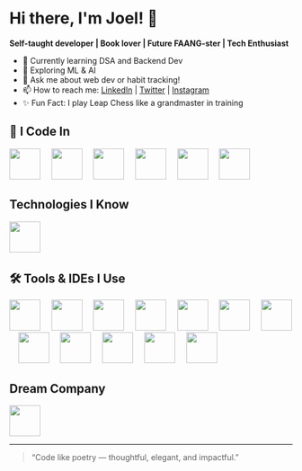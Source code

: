 # Hi there, I'm Joel! 👋

**Self-taught developer | Book lover | Future FAANG-ster | Tech Enthusiast**

- 🌱 Currently learning DSA and Backend Dev
- 🤖 Exploring ML & AI
- 💬 Ask me about web dev or habit tracking!
- 📫 How to reach me: [LinkedIn](https://www.linkedin.com/in/joel-a-r/) | [Twitter](https://x.com/joel__professor) | [Instagram](https://www.instagram.com/smuggler_teritory?igsh=MXJ0MGloNGZ4Zmx3MA==)
- ✨ Fun Fact: I play Leap Chess like a grandmaster in training

## 🚀 I Code In
<p align="left">
  <img src="https://cdn.jsdelivr.net/gh/devicons/devicon/icons/css3/css3-original.svg" width="55" height="55"/>
  &nbsp;&nbsp;&nbsp;
  <img src="https://cdn.jsdelivr.net/gh/devicons/devicon/icons/html5/html5-original.svg" width="55" height="55"/>
  &nbsp;&nbsp;&nbsp;
  <img src="https://cdn.jsdelivr.net/gh/devicons/devicon/icons/javascript/javascript-original.svg" width="55" height="55"/>
  &nbsp;&nbsp;&nbsp;
  <img src="https://cdn.jsdelivr.net/gh/devicons/devicon/icons/java/java-original.svg" width="55" height="55"/>
  &nbsp;&nbsp;&nbsp;
  <img src="https://cdn.jsdelivr.net/gh/devicons/devicon/icons/python/python-original.svg" width="55" height="55"/>
  &nbsp;&nbsp;&nbsp;
  <img src="https://cdn.jsdelivr.net/gh/devicons/devicon@latest/icons/swift/swift-plain-wordmark.svg" width="55" height="55"/>
  &nbsp;&nbsp;&nbsp;
  <!--<img src="" width="55" height="55"/>
  &nbsp;&nbsp;&nbsp; -->
</p>


## Technologies I Know
<p>
  <img src="https://cdn.jsdelivr.net/gh/devicons/devicon@latest/icons/bootstrap/bootstrap-original.svg" width="55" height="55"  />
  &nbsp;&nbsp;&nbsp;
  <!--<img src="" width="55" height="55"/>
  &nbsp;&nbsp;&nbsp; -->
</p>

## 🛠️ Tools & IDEs I Use
<p align="left">
  <img src="https://cdn.jsdelivr.net/gh/devicons/devicon@latest/icons/vscode/vscode-original.svg" width="55" height="55"/>
  &nbsp;&nbsp;&nbsp;
  <img src="https://cdn.jsdelivr.net/gh/devicons/devicon@latest/icons/oracle/oracle-original.svg" width="55" height="55"/>
  &nbsp;&nbsp;&nbsp;
  <img src="https://cdn.jsdelivr.net/gh/devicons/devicon@latest/icons/pycharm/pycharm-original.svg" width="55" height="55"/>
  &nbsp;&nbsp;&nbsp;
  <img src="https://cdn.jsdelivr.net/gh/devicons/devicon@latest/icons/canva/canva-original.svg" width="55" height="55"/>
  &nbsp;&nbsp;&nbsp;
  <img src="https://cdn.jsdelivr.net/gh/devicons/devicon@latest/icons/github/github-original.svg" width="55" height="55"/>
  &nbsp;&nbsp;&nbsp;
  <img src="https://cdn.jsdelivr.net/gh/devicons/devicon@latest/icons/git/git-original.svg" width="55" height="55"/>
  &nbsp;&nbsp;&nbsp;
  <img src="https://cdn.jsdelivr.net/gh/devicons/devicon@latest/icons/googlecloud/googlecloud-original.svg" width="55" height="55"/>
  &nbsp;&nbsp;&nbsp;
  <img src="https://cdn.jsdelivr.net/gh/devicons/devicon@latest/icons/notion/notion-original.svg" width="55" height="55"/>
  &nbsp;&nbsp;&nbsp;
  <img src="https://cdn.jsdelivr.net/gh/devicons/devicon@latest/icons/swift/swift-original.svg" width="55" height="55"/>
  &nbsp;&nbsp;&nbsp;
  <img src="https://cdn.jsdelivr.net/gh/devicons/devicon@latest/icons/vercel/vercel-original.svg" width="55" height="55"/>
  &nbsp;&nbsp;&nbsp;
  <img src="" width="55" height="55"/>
  &nbsp;&nbsp;&nbsp;
  <img src="" width="55" height="55"/>
  &nbsp;&nbsp;&nbsp;
  <!--<img src="" width="55" height="55"/>
  &nbsp;&nbsp;&nbsp; -->
</p>
          
## Dream Company
<img src="https://cdn.jsdelivr.net/gh/devicons/devicon@latest/icons/apple/apple-original.svg" width="55" height="55" />
<i class="devicon-apple-original"></i>
          
---

> “Code like poetry — thoughtful, elegant, and impactful.”

